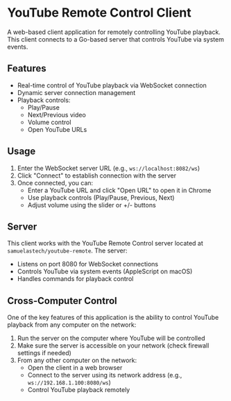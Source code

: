 # YouTube Remote Control Client

A web-based client application for remotely controlling YouTube playback. This client connects to a Go-based server that controls YouTube via system events.

## Features

- Real-time control of YouTube playback via WebSocket connection
- Dynamic server connection management
- Playback controls:
  - Play/Pause
  - Next/Previous video
  - Volume control
  - Open YouTube URLs

## Usage

1. Enter the WebSocket server URL (e.g., `ws://localhost:8082/ws`)
2. Click "Connect" to establish connection with the server
3. Once connected, you can:
   - Enter a YouTube URL and click "Open URL" to open it in Chrome
   - Use playback controls (Play/Pause, Previous, Next)
   - Adjust volume using the slider or +/- buttons

## Server

This client works with the YouTube Remote Control server located at `samuelastech/youtube-remote`. The server:
- Listens on port 8080 for WebSocket connections
- Controls YouTube via system events (AppleScript on macOS)
- Handles commands for playback control

## Cross-Computer Control

One of the key features of this application is the ability to control YouTube playback from any computer on the network:

1. Run the server on the computer where YouTube will be controlled
2. Make sure the server is accessible on your network (check firewall settings if needed)
3. From any other computer on the network:
   - Open the client in a web browser
   - Connect to the server using its network address (e.g., `ws://192.168.1.100:8080/ws`)
   - Control YouTube playback remotely
